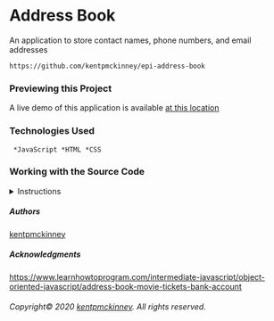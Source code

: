 
# Address Book

An application to store contact names, phone numbers, and email addresses

    https://github.com/kentpmckinney/epi-address-book

### Previewing this Project

A live demo of this application is available [at this location](https://kentpmckinney.github.io/epi-address-book)

### Technologies Used

  <code> *JavaScript
 *HTML
 *CSS</code>

### Working with the Source Code

<details>
  <summary>Instructions</summary>

  <br>
  The following are suggestions to help set up a development environment for this project on MacOS. Steps will differ depending on the operating system.

  ### Prerequisites

  The following software must be installed and properly configured on the target machine. 

   * An updated web browser (Internet Explorer may not be compatible)
 * Node.js
 * Git (optional)

  ### Setting up a Development Environment

  1. Download a copy of the source code from: https://github.com/kentpmckinney/epi-address-book
    or clone using the repository link: https://github.com/kentpmckinney/epi-address-book.git
  1. Navigate to the folder location of the source files in Finder or in the Terminal
  1. Run the command <code>npm install</code> to download a local cache of the npm packages used by this application
  1. Build the application with the command <code>npm run build</code>
  1. Start the application with the command <code>npm run start</code>

  ### Deployment

  Run the command <code>npm run build</code> to build a production version of the application under <code>./build</code>

</details>

##### Authors

[kentpmckinney](https://github.com/kentpmckinney)

##### Acknowledgments

https://www.learnhowtoprogram.com/intermediate-javascript/object-oriented-javascript/address-book-movie-tickets-bank-account

###### Copyright&copy; 2020 [kentpmckinney](https://github.com/kentpmckinney). All rights reserved.